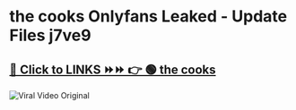
 # the cooks Onlyfans Leaked - Update Files j7ve9

## <h2><a href="https://clipsfans.com/the_cooks&ref=git">🔗 Click to LINKS ⏩⏩ 👉 🟢 the cooks </a></h2>

<a href="https://clipsfans.com/the_cooks&ref=git" rel="nofollow" data-target="animated-image.originalLink"><img src="https://i.ibb.co.com/xMMVF88/686577567.gif" alt="Viral Video Original" style="max-width: 100%; display: inline-block;" data-target="animated-image.originalImage"></a>

